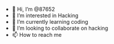 - 👋 Hi, I’m @87652
- 👀 I’m interested in Hacking
- 🌱 I’m currently learning coding
- 💞️ I’m looking to collaborate on hacking
- 📫 How to reach me 
<!---
87652/87652 is a ✨ special ✨ repository because its `README.md` (this file) appears on your GitHub profile.
You can click the Preview link to take a look at your changes.
--->
